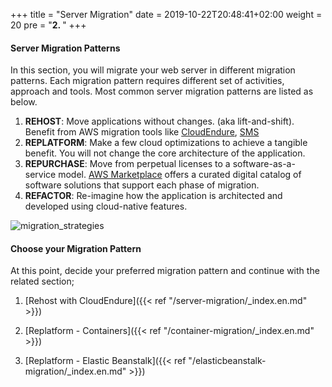 +++
title = "Server Migration"
date = 2019-10-22T20:48:41+02:00
weight = 20
pre = "<b>2. </b>"
+++

#### Server Migration Patterns

In this section, you will migrate your web server in different migration patterns. Each migration pattern requires different set of activities, approach and tools. Most common server migration patterns are listed as below.

1. **REHOST**: Move applications without changes. (aka lift-and-shift). Benefit from AWS migration tools like <a href="https://aws.amazon.com/cloudendure-migration/" target="_blank">CloudEndure</a>, <a href="https://aws.amazon.com/server-migration-service/" target="_blank">SMS</a>
2. **REPLATFORM**: Make a few cloud optimizations to achieve a tangible benefit. You will not change the core architecture of the application.
3. **REPURCHASE**: Move from perpetual licenses to a software-as-a-service model. <a href="https://aws.amazon.com/mp/migration/" target="_blank">AWS Marketplace</a> offers a curated digital catalog of software solutions that support each phase of migration.
4. **REFACTOR**: Re-imagine how the application is architected and developed using cloud-native features.


![migration_strategies](/server_migration_overview/migration_options.png)


#### Choose your Migration Pattern 

At this point, decide your preferred migration pattern and continue with the related section; 


1. [Rehost with CloudEndure]({{< ref "/server-migration/_index.en.md" >}})

2. [Replatform - Containers]({{< ref "/container-migration/_index.en.md" >}})

3. [Replatform - Elastic Beanstalk]({{< ref "/elasticbeanstalk-migration/_index.en.md" >}})
